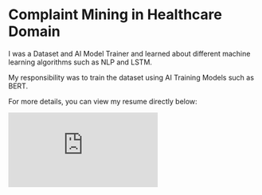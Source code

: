# Complaint Mining in Healthcare Domain

I was a Dataset and AI Model Trainer and learned about different machine learning algorithms such as NLP and LSTM.

My responsibility was to train the dataset using AI Training Models such as BERT.

For more details, you can view my resume directly below:

[![Eklavya's Resume](https://github.com/Eklavya-Tripathi/Dataset-and-AI-trainer/raw/main/Eklavya.pdf)](https://github.com/Eklavya-Tripathi/Dataset-and-AI-trainer/raw/main/Eklavya.pdf)
